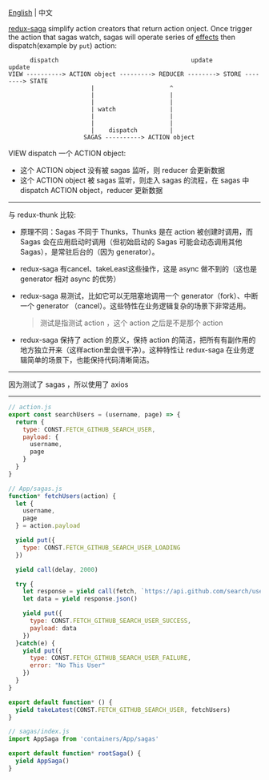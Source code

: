 [English](README.md) | 中文

[redux-saga](https://github.com/redux-saga/redux-saga) simplify action creators that return action onject. Once trigger the action that sagas watch, sagas will operate series of [effects](https://redux-saga.js.org/docs/basics/DeclarativeEffects.html) then dispatch(example by `put`) action:

```
      dispatch                                     update          update
VIEW ----------> ACTION object ---------> REDUCER --------> STORE --------> STATE
                       |                     ^
                       |                     |
                       |                     |
                       | watch               |
                       |                     |
                       |                     |
                       |    dispatch         |
                     SAGAS ----------> ACTION object
```

VIEW dispatch 一个 ACTION object:

* 这个 ACTION object 没有被 sagas 监听，则 reducer 会更新数据
* 这个 ACTION object 被 sagas 监听，则走入 sagas 的流程，在 sagas 中 dispatch ACTION object，reducer 更新数据

*********

与 redux-thunk 比较:

* 原理不同：Sagas 不同于 Thunks，Thunks 是在 action 被创建时调用，而 Sagas 会在应用启动时调用（但初始启动的 Sagas 可能会动态调用其他 Sagas），是常驻后台的（因为 generator）。

* redux-saga 有cancel、takeLeast这些操作，这是 async 做不到的（这也是 generator 相对 async 的优势）

* redux-saga 易测试，比如它可以无阻塞地调用一个 generator（fork）、中断一个 generator （cancel）。这些特性在业务逻辑复杂的场景下非常适用。

    > 测试是指测试 action ，这个 action 之后是不是那个 action

* redux-saga 保持了 action 的原义，保持 action 的简洁，把所有有副作用的地方独立开来（这样action里会很干净）。这种特性让 redux-saga 在业务逻辑简单的场景下，也能保持代码清晰简洁。

*********

因为测试了 sagas ，所以使用了 axios

*********

```js
// action.js
export const searchUsers = (username, page) => {
  return {
    type: CONST.FETCH_GITHUB_SEARCH_USER,
    payload: {
      username,
      page
    }
  }
}
```

```js
// App/sagas.js
function* fetchUsers(action) {
  let {
    username,
    page
  } = action.payload

  yield put({
    type: CONST.FETCH_GITHUB_SEARCH_USER_LOADING
  })

  yield call(delay, 2000)

  try {
    let response = yield call(fetch, `https://api.github.com/search/users?q=${username}&page=${page}`)
    let data = yield response.json()

    yield put({
      type: CONST.FETCH_GITHUB_SEARCH_USER_SUCCESS,
      payload: data
    })
  }catch(e) {
    yield put({
      type: CONST.FETCH_GITHUB_SEARCH_USER_FAILURE,
      error: "No This User"
    })
  }
}

export default function* () {
  yield takeLatest(CONST.FETCH_GITHUB_SEARCH_USER, fetchUsers)
}
```

```js
// sagas/index.js
import AppSaga from 'containers/App/sagas'

export default function* rootSaga() {
  yield AppSaga()
}
```